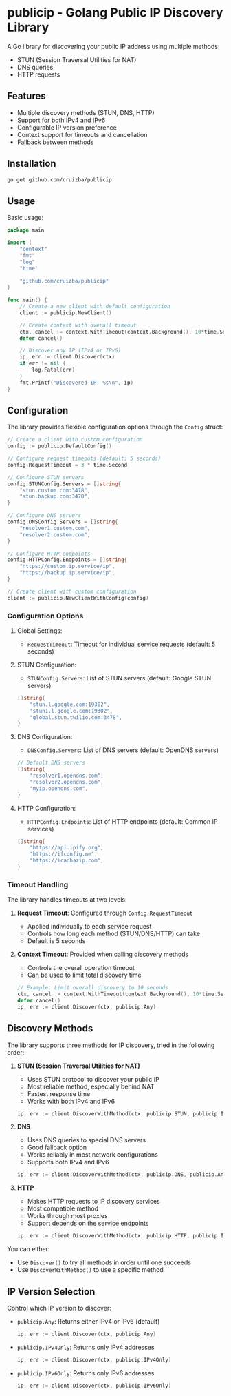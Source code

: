 # publicip - Golang Public IP Discovery Library

A Go library for discovering your public IP address using multiple methods:
- STUN (Session Traversal Utilities for NAT)
- DNS queries
- HTTP requests

## Features

- Multiple discovery methods (STUN, DNS, HTTP)
- Support for both IPv4 and IPv6
- Configurable IP version preference
- Context support for timeouts and cancellation
- Fallback between methods

## Installation

```bash
go get github.com/cruizba/publicip
```

## Usage

Basic usage:

```go
package main

import (
    "context"
    "fmt"
    "log"
    "time"
    
    "github.com/cruizba/publicip"
)

func main() {
    // Create a new client with default configuration
    client := publicip.NewClient()

    // Create context with overall timeout
    ctx, cancel := context.WithTimeout(context.Background(), 10*time.Second)
    defer cancel()

    // Discover any IP (IPv4 or IPv6)
    ip, err := client.Discover(ctx)
    if err != nil {
        log.Fatal(err)
    }
    fmt.Printf("Discovered IP: %s\n", ip)
}
```

## Configuration

The library provides flexible configuration options through the `Config` struct:

```go
// Create a client with custom configuration
config := publicip.DefaultConfig()

// Configure request timeouts (default: 5 seconds)
config.RequestTimeout = 3 * time.Second

// Configure STUN servers
config.STUNConfig.Servers = []string{
    "stun.custom.com:3478",
    "stun.backup.com:3478",
}

// Configure DNS servers
config.DNSConfig.Servers = []string{
    "resolver1.custom.com",
    "resolver2.custom.com",
}

// Configure HTTP endpoints
config.HTTPConfig.Endpoints = []string{
    "https://custom.ip.service/ip",
    "https://backup.ip.service/ip",
}

// Create client with custom configuration
client := publicip.NewClientWithConfig(config)
```

### Configuration Options

1. Global Settings:
   - `RequestTimeout`: Timeout for individual service requests (default: 5 seconds)
   
2. STUN Configuration:
   - `STUNConfig.Servers`: List of STUN servers (default: Google STUN servers)
   ```go
   []string{
       "stun.l.google.com:19302",
       "stun1.l.google.com:19302",
       "global.stun.twilio.com:3478",
   }
   ```

3. DNS Configuration:
   - `DNSConfig.Servers`: List of DNS servers (default: OpenDNS servers)
   ```go
   // Default DNS servers
   []string{
       "resolver1.opendns.com",
       "resolver2.opendns.com",
       "myip.opendns.com",
   }
   ```

4. HTTP Configuration:
   - `HTTPConfig.Endpoints`: List of HTTP endpoints (default: Common IP services)
   ```go
   []string{
       "https://api.ipify.org",
       "https://ifconfig.me",
       "https://icanhazip.com",
   }
   ```

### Timeout Handling

The library handles timeouts at two levels:

1. **Request Timeout**: Configured through `Config.RequestTimeout`
   - Applied individually to each service request
   - Controls how long each method (STUN/DNS/HTTP) can take
   - Default is 5 seconds

2. **Context Timeout**: Provided when calling discovery methods
   - Controls the overall operation timeout
   - Can be used to limit total discovery time
   ```go
   // Example: Limit overall discovery to 10 seconds
   ctx, cancel := context.WithTimeout(context.Background(), 10*time.Second)
   defer cancel()
   ip, err := client.Discover(ctx, publicip.Any)
   ```

## Discovery Methods

The library supports three methods for IP discovery, tried in the following order:

1. **STUN (Session Traversal Utilities for NAT)**
   - Uses STUN protocol to discover your public IP
   - Most reliable method, especially behind NAT
   - Fastest response time
   - Works with both IPv4 and IPv6
   ```go
   ip, err := client.DiscoverWithMethod(ctx, publicip.STUN, publicip.IPv4Only)
   ```

2. **DNS**
   - Uses DNS queries to special DNS servers
   - Good fallback option
   - Works reliably in most network configurations
   - Supports both IPv4 and IPv6
   ```go
   ip, err := client.DiscoverWithMethod(ctx, publicip.DNS, publicip.Any)
   ```

3. **HTTP**
   - Makes HTTP requests to IP discovery services
   - Most compatible method
   - Works through most proxies
   - Support depends on the service endpoints
   ```go
   ip, err := client.DiscoverWithMethod(ctx, publicip.HTTP, publicip.IPv6Only)
   ```

You can either:
- Use `Discover()` to try all methods in order until one succeeds
- Use `DiscoverWithMethod()` to use a specific method

## IP Version Selection

Control which IP version to discover:

- `publicip.Any`: Returns either IPv4 or IPv6 (default)
  ```go
  ip, err := client.Discover(ctx, publicip.Any)
  ```

- `publicip.IPv4Only`: Returns only IPv4 addresses
  ```go
  ip, err := client.Discover(ctx, publicip.IPv4Only)
  ```

- `publicip.IPv6Only`: Returns only IPv6 addresses
  ```go
  ip, err := client.Discover(ctx, publicip.IPv6Only)
  ```